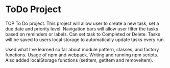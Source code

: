 # ToDo Project

TOP To Do project. This project will allow user to create a new task, set a due date and priority level. Navigation bars will allow user filter the tasks based on reminders or labels. Can set task to Completed or Delete. Tasks will be saved to users local storage to automatically update tasks every run.

Used what I've learned so far about module pattern, classes, and factory functions. Usage of npm and webpack. Writing and running npm scripts. Also added localStorage functions (setItem, getItem and removeItem).
